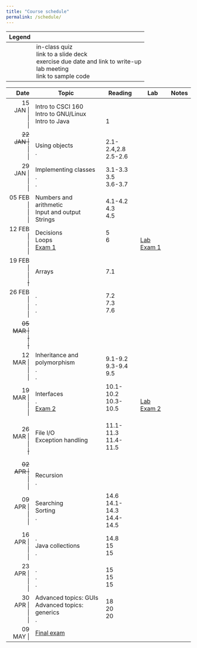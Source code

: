 ```yaml
---
title: "Course schedule"
permalink: /schedule/
---
```


| Legend |   |
| -----: | - |
| <span class="far fa-fw fa-question-circle"></span><br><span class="far fa-fw fa-file-powerpoint"></span><br><span class="fas fa-fw fa-pencil-alt"></span><br><span class="fas fa-fw fa-flask"></span><br><span class="fab fa-fw fa-github"></span> | in-class quiz<br>link to a slide deck<br>exercise due date and link to write-up<br>lab meeting<br>link to sample code |

| Date                             | Topic                                                    | Reading                          | Lab                                                                                      | Notes                                                        |
| -------------------------------: | -------------------------------------------------------- | -------------------------------- | ---------------------------------------------------------------------------------------- | ------------------------------------------------------------ |
| 15 JAN \|<br>\|<br>\|            | Intro to CSCI 160<br>Intro to GNU/Linux<br>Intro to Java | <br><br>1                        | <span class="fas fa-fw fa-flask"></span><br><br>                                         | <br>[<span class="far fa-fw fa-file-powerpoint"></span>][INTRO]<br>[<span class="far fa-fw fa-file-powerpoint"></span>][JAVA] |
| <del>22 JAN \|</del><br>\|<br>\| | <br>Using objects<br>.                                   | <br>2.1-2.4,2.8<br>2.5-2.6       | <span class="fas fa-fw fa-flask"></span><br><span class="fas fa-fw fa-flask"></span><br> | <br>[<span class="far fa-fw fa-file-powerpoint"></span>][METHODS+CLASSES] [<span class="fab fa-fw fa-github"></span>][METHODS+CLASSES-GH]<br>[<span class="far fa-fw fa-question-circle"></span>][Quiz 1] |
| 29 JAN \|<br>\|<br>\|            | Implementing classes<br>.<br>.                           | 3.1-3.3<br>3.5<br>3.6-3.7        | <span class="fas fa-fw fa-flask"></span><br><br>                                         | <br>[<span class="far fa-fw fa-file-powerpoint"></span>][CLASSES] [<span class="fab fa-fw fa-github"></span>][CLASSES-GH]<br>&nbsp; |
| 05 FEB \|<br>\|<br>\|            | Numbers and arithmetic<br>Input and output<br>Strings    | 4.1-4.2<br>4.3<br>4.5            | <span class="fas fa-fw fa-flask"></span><br><br>                                         | <br><br>[<span class="far fa-fw fa-question-circle"></span>][Quiz 2] |
| 12 FEB \|<br>\|<br>\|            | Decisions<br>Loops<br>[Exam 1]                           | 5<br>6<br>&nbsp;                 | <span class="fas fa-fw fa-flask"></span><br>[Lab Exam 1]<br>                             |  |
| 19 FEB \|<br>\|<br><del>\|</del> | <br>Arrays<br>&nbsp;                                     | <br>7.1<br>&nbsp;                | <span class="fas fa-fw fa-flask"></span><br><span class="fas fa-fw fa-flask"></span><br> |  |
| 26 FEB \|<br>\|<br>\|            | .<br>.<br>.                                              | 7.2<br>7.3<br>7.6                | <span class="fas fa-fw fa-flask"></span><br><span class="fas fa-fw fa-flask"></span><br> | <br><br>[<span class="far fa-fw fa-question-circle"></span>][Quiz 3] |
| <del>05 MAR \|<br>\|<br>\|</del> |                                                          |                                  |                                                                                          | [<span class="far fa-fw fa-file-powerpoint"></span>][INHERITANCE]<br><br>&nbsp; |
| 12 MAR \|<br>\|<br>\|            | Inheritance and polymorphism<br>.<br>.                   | 9.1-9.2<br>9.3-9.4<br>9.5        | <span class="fas fa-fw fa-flask"></span><br><span class="fas fa-fw fa-flask"></span><br> | <br>[<span class="fab fa-fw fa-github"></span>][INHERITANCE-GH]<br>[<span class="far fa-fw fa-question-circle"></span>][Quiz 4] |
| 19 MAR \|<br>\|<br>\|            | Interfaces<br>.<br>[Exam 2]                              | 10.1-10.2<br>10.3-10.5<br>&nbsp; | <span class="fas fa-fw fa-flask"></span><br>[Lab Exam 2]<br>                             |  |
| 26 MAR \|<br>\|<br><del>\|</del> | File I/O<br>Exception handling<br>&nbsp;                 | 11.1-11.3<br>11.4-11.5<br>&nbsp; | <span class="fas fa-fw fa-flask"></span><br><span class="fas fa-fw fa-flask"></span><br> | [<span class="far fa-fw fa-file-powerpoint"></span>][FILE-IO] [<span class="fab fa-fw fa-github"></span>][FILE-IO-GH]<br><br>&nbsp; |
| <del>02 APR \|</del><br>\|<br>\| | <br>Recursion<br>.                                       |                                  | <span class="fas fa-fw fa-flask"></span><br><span class="fas fa-fw fa-flask"></span><br> |  |
| 09 APR \|<br>\|<br>\|            | Searching<br>Sorting<br>.                                | 14.6<br>14.1-14.3<br>14.4-14.5   | <span class="fas fa-fw fa-flask"></span><br><span class="fas fa-fw fa-flask"></span><br> | [<span class="far fa-fw fa-question-circle"></span>][Quiz 5]<br><br>&nbsp; |
| 16 APR \|<br>\|<br>\|            | .<br>Java collections<br>.                               | 14.8<br>15<br>15                 | <span class="fas fa-fw fa-flask"></span><br><span class="fas fa-fw fa-flask"></span><br> | [<span class="far fa-fw fa-question-circle"></span>][Quiz 6]<br>[<span class="fab fa-fw fa-github"></span>][COLLECTIONS-GH]<br>&nbsp; |
| 23 APR \|<br>\|<br>\|            | .<br>.<br>.                                              | 15<br>15<br>15                   | <span class="fas fa-fw fa-flask"></span><br><br>                                         | <br><br>[<span class="far fa-fw fa-question-circle"></span>][Quiz 7] |
| 30 APR \|<br>\|<br>\|            | Advanced topics: GUIs<br>Advanced topics: generics<br>.  | 18<br>20<br>20                   | <span class="fas fa-fw fa-flask"></span><br><span class="fas fa-fw fa-flask"></span><br> |  |
| 09 MAY \|                        | [Final exam]                                             |                                  |                                                                                          |  |

[Quiz 1]: https://csbsju.instructure.com/courses/9283/assignments/72848
[Quiz 2]: https://csbsju.instructure.com/courses/9283/assignments/72849
[Quiz 3]: https://csbsju.instructure.com/courses/9283/assignments/72850
[Quiz 4]: https://csbsju.instructure.com/courses/9283/assignments/72851
[Quiz 5]: https://csbsju.instructure.com/courses/9283/assignments/72852
[Quiz 6]: https://csbsju.instructure.com/courses/9283/assignments/72853
[Quiz 7]: https://csbsju.instructure.com/courses/9283/assignments/73439
[Exam 1]: https://csbsju.instructure.com/courses/9283/assignments/72823
[Exam 2]: https://csbsju.instructure.com/courses/9283/assignments/72824
[Final exam]: https://csbsju.instructure.com/courses/9283/assignments/72821
[Lab Exam 1]: https://csbsju.instructure.com/courses/9283/assignments/72843
[Lab Exam 2]: https://csbsju.instructure.com/courses/9283/assignments/72844
[Lab Exam 3]: https://csbsju.instructure.com/courses/9283/assignments/72845
[EX1]: ../exercises/1/
[EX2]: ../exercises/2/
[EX3]: ../exercises/3/
[INTRO]: ../assets/slides/intro/slides.pptx
[JAVA]:  ../assets/slides/java/slides.pptx
[METHODS+CLASSES]:    ../assets/slides/methods+classes/slides.pptx
[METHODS+CLASSES-GH]: ../sample-code#methodsclasses
[CLASSES]:    ../assets/slides/classes/slides.pptx
[CLASSES-GH]: ../sample-code#classes
[INHERITANCE]: ../assets/slides/inheritance/slides.pptx
[INHERITANCE-GH]: ../sample-code#inheritance
[FILE-IO]: ../assets/slides/file-io/slides.pptx
[FILE-IO-GH]: ../sample-code#file-io
[COLLECTIONS-GH]: ../sample-code#collections
